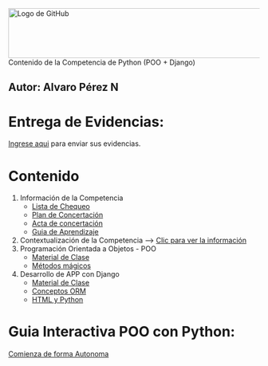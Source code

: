 <img src="https://miro.medium.com/v2/resize:fit:4800/format:webp/1*Bd5dYeGhFGhYuqJUpHjrNA.png" alt="Logo de GitHub" width="600" height="100">
Contenido de la Competencia de Python (POO + Django)

**Autor:** Alvaro Pérez N
---

# Entrega de Evidencias:
[Ingrese aqui](https://classroom.google.com/c/Nzc3NzY0NzU2MzQ4?cjc=hkji6dmy) para enviar sus evidencias.

# Contenido
1. Información de la Competencia
    - [Lista de Chequeo](https://github.com/aperezn298/POODjangoSENA/blob/main/01_InfoCompetencia_3147912/LC_Python_Django.pdf)
    - [Plan de Concertación](https://github.com/aperezn298/POODjangoSENA/blob/main/01_InfoCompetencia_3147912/Plan_Trabajo_Concertado_3147912.pdf)
    - [Acta de concertación](https://github.com/aperezn298/POODjangoSENA/blob/main/01_InfoCompetencia_3147912/Acta_Concertacion_3147912.pdf) 
    - [Guia de Aprendizaje](https://github.com/aperezn298/POODjangoSENA/blob/main/01_InfoCompetencia_3147912/GA_POO_Python_Django.pdf)
2. Contextualización de la Competencia --> [Clic para ver la información](https://github.com/aperezn298/POODjangoSENA/blob/main/002_POO/00ContextualizacionCompetencia.pdf)
3. Programación Orientada a Objetos - POO 
    - [Material de Clase](https://github.com/aperezn298/POODjangoSENA/blob/main/02_POO/01ConceptoPOO.pdf)
    - [Métodos mágicos](https://github.com/aperezn298/POODjangoSENA/blob/main/02_POO/02Metodos_Magicos_Python.pdf)
4. Desarrollo de APP con Django 
    - [Material de Clase](https://github.com/aperezn298/POODjangoSENA/blob/main/03_Django/02_0_ConceptosDjango.pdf)
    - [Conceptos ORM](https://github.com/aperezn298/POODjangoSENA/blob/main/03_Django/02_1_ConceptosORM.pdf)
    - [HTML y Python](https://github.com/aperezn298/POODjangoSENA/blob/main/03_Django/02_2_HTML_Python.pdf)

# Guia Interactiva POO con Python:
[Comienza de forma Autonoma](https://aperezn298.github.io/POODjangoSENA/GuiaPythonPOO/)